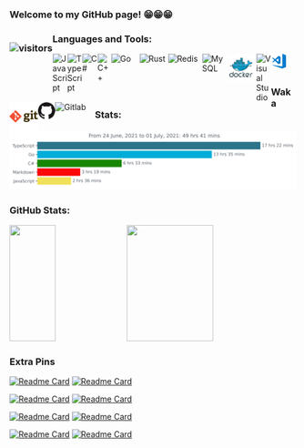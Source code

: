 ### Welcome to my GitHub page! 😁😁😁
<!-- <img src="images/shiba.gif" width=30%><img src="images/shiba.gif" width=30%><img src="images/shiba.gif" width=30%> -->
### <p style="float:left"><img src="https://visitor-badge.glitch.me/badge?page_id=nhatvu148.nhatvu148" alt="visitors"></p>

### Languages and Tools:

<img align="left" alt="JavaScript" width="26px" src="https://upload.wikimedia.org/wikipedia/commons/6/6a/JavaScript-logo.png" />
<img align="left" alt="TypeScript" width="26px" src="https://upload.wikimedia.org/wikipedia/commons/4/4c/Typescript_logo_2020.svg" />
<img align="left" alt="C#" width="27px" src="https://upload.wikimedia.org/wikipedia/commons/0/0d/C_Sharp_wordmark.svg" />
<img align="left" alt="C++" width="24px" src="https://upload.wikimedia.org/wikipedia/commons/1/18/ISO_C%2B%2B_Logo.svg" />
<img align="left" alt="Go" width="50px" src="https://upload.wikimedia.org/wikipedia/commons/0/05/Go_Logo_Blue.svg" />
<img align="left" alt="Rust" width="50px" src="https://upload.wikimedia.org/wikipedia/commons/d/d5/Rust_programming_language_black_logo.svg" />
<img align="left" alt="Redis" width="60px" src="https://upload.wikimedia.org/wikipedia/commons/6/6b/Redis_Logo.svg" />
<img align="left" alt="MySQL" width="40px" src="https://www.mysql.com/common/logos/logo-mysql-170x115.png" />
<img align="left" alt="Docker" width="55px" src="https://raw.githubusercontent.com/docker-library/docs/c350af05d3fac7b5c3f6327ac82fe4d990d8729c/docker/logo.png" />
<img align="left" alt="Visual Studio" width="26px" src="https://upload.wikimedia.org/wikipedia/commons/5/59/Visual_Studio_Icon_2019.svg" />
<img align="left" alt="Visual Studio Code" width="26px" src="https://raw.githubusercontent.com/github/explore/80688e429a7d4ef2fca1e82350fe8e3517d3494d/topics/visual-studio-code/visual-studio-code.png" />
<img align="left" alt="Git" width="50px" src="https://raw.githubusercontent.com/github/explore/80688e429a7d4ef2fca1e82350fe8e3517d3494d/topics/git/git.png" />
<img align="left" alt="Github" width="30px" src="https://raw.githubusercontent.com/github/explore/78df643247d429f6cc873026c0622819ad797942/topics/github/github.png" />
<img align="left" alt="Gitlab" width="70px" src="https://upload.wikimedia.org/wikipedia/commons/e/e1/GitLab_logo.svg" />

<br />
<br />

### Waka Stats:

<img src="https://github.com/nhatvu148/nhatvu148/blob/master/images/stat.svg" alt="Nhat Vu WakaTime Activity"/>

### GitHub Stats:

<!-- [![GitHub Streak](https://github-readme-streak-stats.herokuapp.com?user=nhatvu148&theme=tokyonight)](https://profile-summary-for-github.com/user/nhatvu148) -->

<p>
<img src="https://github-readme-stats.vercel.app/api/top-langs/?username=nhatvu148&show_icons=true&layout=compact&cache_seconds=1800&langs_count=8&theme=blueberry&count_private=true&show_icons=true" width=40% height="204px"/>
<img src="https://github-readme-streak-stats.herokuapp.com?user=nhatvu148&theme=tokyonight" width=55% height="204px"/>
</p>

### Extra Pins

[![Readme Card](https://github-readme-stats.vercel.app/api/pin/?username=nhatvu148&repo=helpers&theme=blueberry)](https://github.com/nhatvu148/helpers)
[![Readme Card](https://github-readme-stats.vercel.app/api/pin/?username=nhatvu148&repo=deno-learn&theme=blueberry)](https://github.com/nhatvu148/deno-learn)

[![Readme Card](https://github-readme-stats.vercel.app/api/pin/?username=nhatvu148&repo=linux-commands&theme=blueberry)](https://github.com/nhatvu148/linux-commands)
[![Readme Card](https://github-readme-stats.vercel.app/api/pin/?username=nhatvu148&repo=k8s&theme=blueberry)](https://github.com/nhatvu148/k8s)

[![Readme Card](https://github-readme-stats.vercel.app/api/pin/?username=nhatvu148&repo=WpfDataBinding&theme=blueberry)](https://github.com/nhatvu148/WpfDataBinding)
[![Readme Card](https://github-readme-stats.vercel.app/api/pin/?username=nhatvu148&repo=DllImporting&theme=blueberry)](https://github.com/nhatvu148/DllImporting)

[![Readme Card](https://github-readme-stats.vercel.app/api/pin/?username=nhatvu148&repo=lua-compile&theme=blueberry)](https://github.com/nhatvu148/lua-compile)
[![Readme Card](https://github-readme-stats.vercel.app/api/pin/?username=nhatvu148&repo=Net5React&theme=blueberry)](https://github.com/nhatvu148/Net5React)
